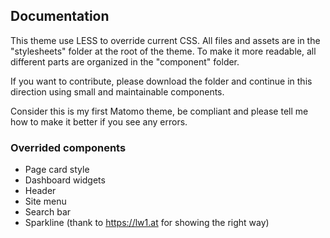 ## Documentation

This theme use LESS to override current CSS. All files and assets are in the "stylesheets" folder at the root of the theme.
To make it more readable, all different parts are organized in the "component" folder.

If you want to contribute, please download the folder and continue in this direction using small and maintainable components. 

Consider this is my first Matomo theme, be compliant and please tell me how to make it better if you see any errors.

### Overrided components
- Page card style
- Dashboard widgets
- Header
- Site menu
- Search bar
- Sparkline (thank to https://lw1.at for showing the right way)
